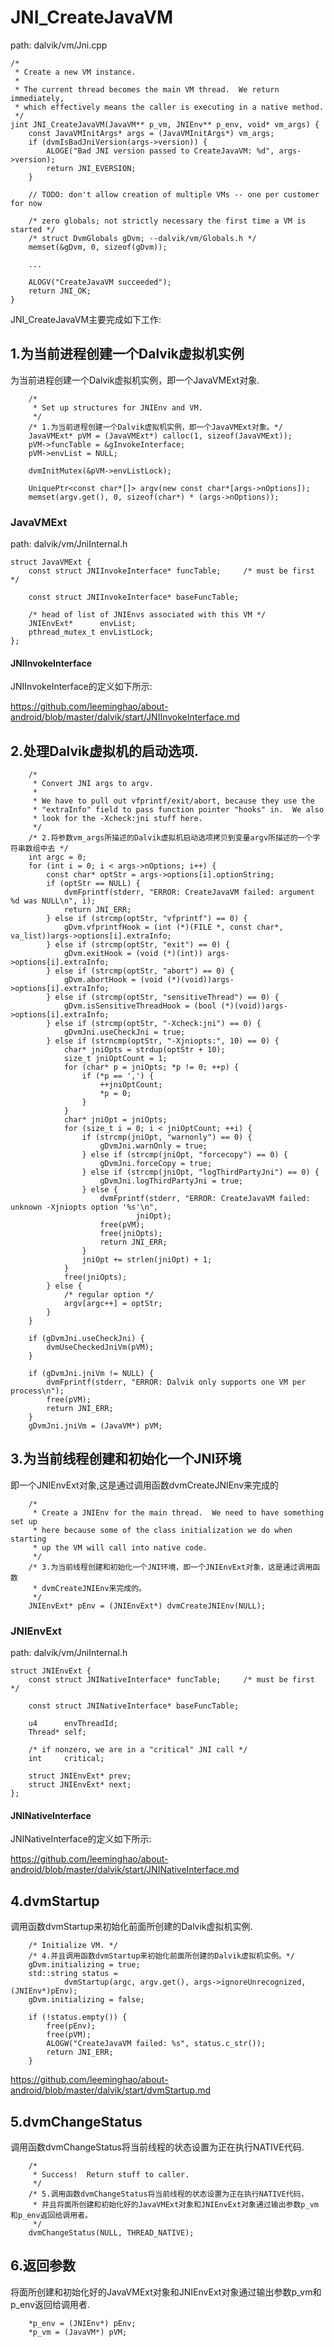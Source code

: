 JNI_CreateJavaVM
========================================

path: dalvik/vm/Jni.cpp
```
/*
 * Create a new VM instance.
 *
 * The current thread becomes the main VM thread.  We return immediately,
 * which effectively means the caller is executing in a native method.
 */
jint JNI_CreateJavaVM(JavaVM** p_vm, JNIEnv** p_env, void* vm_args) {
    const JavaVMInitArgs* args = (JavaVMInitArgs*) vm_args;
    if (dvmIsBadJniVersion(args->version)) {
        ALOGE("Bad JNI version passed to CreateJavaVM: %d", args->version);
        return JNI_EVERSION;
    }

    // TODO: don't allow creation of multiple VMs -- one per customer for now

    /* zero globals; not strictly necessary the first time a VM is started */
    /* struct DvmGlobals gDvm; --dalvik/vm/Globals.h */
    memset(&gDvm, 0, sizeof(gDvm));

    ...

    ALOGV("CreateJavaVM succeeded");
    return JNI_OK;
}
```

JNI_CreateJavaVM主要完成如下工作:

1.为当前进程创建一个Dalvik虚拟机实例
----------------------------------------

为当前进程创建一个Dalvik虚拟机实例，即一个JavaVMExt对象.

```
    /*
     * Set up structures for JNIEnv and VM.
     */
    /* 1.为当前进程创建一个Dalvik虚拟机实例，即一个JavaVMExt对象。*/
    JavaVMExt* pVM = (JavaVMExt*) calloc(1, sizeof(JavaVMExt));
    pVM->funcTable = &gInvokeInterface;
    pVM->envList = NULL;

    dvmInitMutex(&pVM->envListLock);

    UniquePtr<const char*[]> argv(new const char*[args->nOptions]);
    memset(argv.get(), 0, sizeof(char*) * (args->nOptions));
```

### JavaVMExt

path: dalvik/vm/JniInternal.h
```
struct JavaVMExt {
    const struct JNIInvokeInterface* funcTable;     /* must be first */

    const struct JNIInvokeInterface* baseFuncTable;

    /* head of list of JNIEnvs associated with this VM */
    JNIEnvExt*      envList;
    pthread_mutex_t envListLock;
};
```

#### JNIInvokeInterface

JNIInvokeInterface的定义如下所示:

https://github.com/leeminghao/about-android/blob/master/dalvik/start/JNIInvokeInterface.md

2.处理Dalvik虚拟机的启动选项.
----------------------------------------

```
    /*
     * Convert JNI args to argv.
     *
     * We have to pull out vfprintf/exit/abort, because they use the
     * "extraInfo" field to pass function pointer "hooks" in.  We also
     * look for the -Xcheck:jni stuff here.
     */
    /* 2.将参数vm_args所描述的Dalvik虚拟机启动选项拷贝到变量argv所描述的一个字符串数组中去 */
    int argc = 0;
    for (int i = 0; i < args->nOptions; i++) {
        const char* optStr = args->options[i].optionString;
        if (optStr == NULL) {
            dvmFprintf(stderr, "ERROR: CreateJavaVM failed: argument %d was NULL\n", i);
            return JNI_ERR;
        } else if (strcmp(optStr, "vfprintf") == 0) {
            gDvm.vfprintfHook = (int (*)(FILE *, const char*, va_list))args->options[i].extraInfo;
        } else if (strcmp(optStr, "exit") == 0) {
            gDvm.exitHook = (void (*)(int)) args->options[i].extraInfo;
        } else if (strcmp(optStr, "abort") == 0) {
            gDvm.abortHook = (void (*)(void))args->options[i].extraInfo;
        } else if (strcmp(optStr, "sensitiveThread") == 0) {
            gDvm.isSensitiveThreadHook = (bool (*)(void))args->options[i].extraInfo;
        } else if (strcmp(optStr, "-Xcheck:jni") == 0) {
            gDvmJni.useCheckJni = true;
        } else if (strncmp(optStr, "-Xjniopts:", 10) == 0) {
            char* jniOpts = strdup(optStr + 10);
            size_t jniOptCount = 1;
            for (char* p = jniOpts; *p != 0; ++p) {
                if (*p == ',') {
                    ++jniOptCount;
                    *p = 0;
                }
            }
            char* jniOpt = jniOpts;
            for (size_t i = 0; i < jniOptCount; ++i) {
                if (strcmp(jniOpt, "warnonly") == 0) {
                    gDvmJni.warnOnly = true;
                } else if (strcmp(jniOpt, "forcecopy") == 0) {
                    gDvmJni.forceCopy = true;
                } else if (strcmp(jniOpt, "logThirdPartyJni") == 0) {
                    gDvmJni.logThirdPartyJni = true;
                } else {
                    dvmFprintf(stderr, "ERROR: CreateJavaVM failed: unknown -Xjniopts option '%s'\n",
                            jniOpt);
                    free(pVM);
                    free(jniOpts);
                    return JNI_ERR;
                }
                jniOpt += strlen(jniOpt) + 1;
            }
            free(jniOpts);
        } else {
            /* regular option */
            argv[argc++] = optStr;
        }
    }

    if (gDvmJni.useCheckJni) {
        dvmUseCheckedJniVm(pVM);
    }

    if (gDvmJni.jniVm != NULL) {
        dvmFprintf(stderr, "ERROR: Dalvik only supports one VM per process\n");
        free(pVM);
        return JNI_ERR;
    }
    gDvmJni.jniVm = (JavaVM*) pVM;
```

3.为当前线程创建和初始化一个JNI环境
----------------------------------------

即一个JNIEnvExt对象,这是通过调用函数dvmCreateJNIEnv来完成的

```
    /*
     * Create a JNIEnv for the main thread.  We need to have something set up
     * here because some of the class initialization we do when starting
     * up the VM will call into native code.
     */
    /* 3.为当前线程创建和初始化一个JNI环境，即一个JNIEnvExt对象，这是通过调用函数
     * dvmCreateJNIEnv来完成的。
     */
    JNIEnvExt* pEnv = (JNIEnvExt*) dvmCreateJNIEnv(NULL);
```

### JNIEnvExt

path: dalvik/vm/JniInternal.h
```
struct JNIEnvExt {
    const struct JNINativeInterface* funcTable;     /* must be first */

    const struct JNINativeInterface* baseFuncTable;

    u4      envThreadId;
    Thread* self;

    /* if nonzero, we are in a "critical" JNI call */
    int     critical;

    struct JNIEnvExt* prev;
    struct JNIEnvExt* next;
};
```

#### JNINativeInterface

JNINativeInterface的定义如下所示:

https://github.com/leeminghao/about-android/blob/master/dalvik/start/JNINativeInterface.md

4.dvmStartup
----------------------------------------

调用函数dvmStartup来初始化前面所创建的Dalvik虚拟机实例.

```
    /* Initialize VM. */
    /* 4.并且调用函数dvmStartup来初始化前面所创建的Dalvik虚拟机实例。*/
    gDvm.initializing = true;
    std::string status =
            dvmStartup(argc, argv.get(), args->ignoreUnrecognized, (JNIEnv*)pEnv);
    gDvm.initializing = false;

    if (!status.empty()) {
        free(pEnv);
        free(pVM);
        ALOGW("CreateJavaVM failed: %s", status.c_str());
        return JNI_ERR;
    }
```

https://github.com/leeminghao/about-android/blob/master/dalvik/start/dvmStartup.md

5.dvmChangeStatus
----------------------------------------

调用函数dvmChangeStatus将当前线程的状态设置为正在执行NATIVE代码.

```
    /*
     * Success!  Return stuff to caller.
     */
    /* 5.调用函数dvmChangeStatus将当前线程的状态设置为正在执行NATIVE代码，
     * 并且将面所创建和初始化好的JavaVMExt对象和JNIEnvExt对象通过输出参数p_vm和p_env返回给调用者。
     */
    dvmChangeStatus(NULL, THREAD_NATIVE);
```

6.返回参数
----------------------------------------

将面所创建和初始化好的JavaVMExt对象和JNIEnvExt对象通过输出参数p_vm和p_env返回给调用者.

```
    *p_env = (JNIEnv*) pEnv;
    *p_vm = (JavaVM*) pVM;
```
